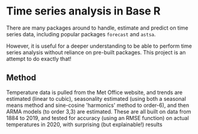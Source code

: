# Time series analysis in Base R

There are many packages around to handle, estimate and predict on time series data, including popular packages `forecast` and `astsa`.

However, it is useful for a deeper understanding to be able to perform time series analysis without reliance on pre-built packages. This project is an attempt to do exactly that!

## Method

Temperature data is pulled from the Met Office website, and trends are estimated (linear to cubic), seasonality estimated (using both a seasonal means method and sine-cosine 'harmonics' method to order-6), and then ARMA models (to order 3,3) are estimated. These are all built on data from 1884 to 2019, and tested for accuracy (using an RMSE function) on actual temperatures in 2020, with surprising (but explainable!) results

